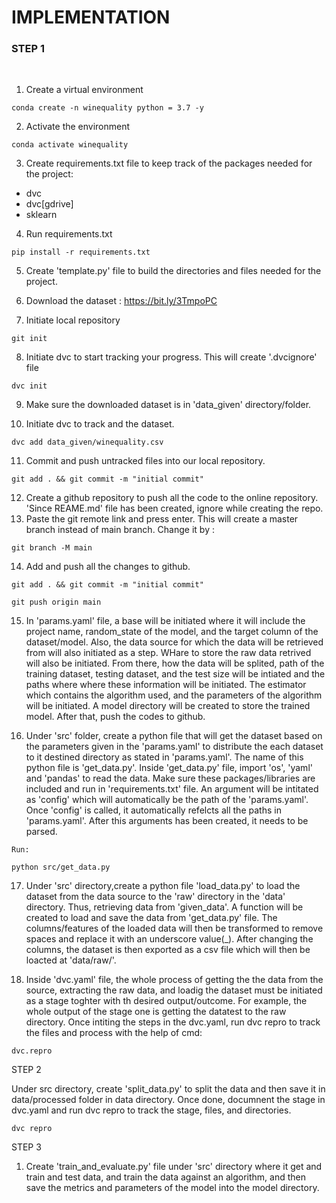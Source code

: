 # IMPLEMENTATION

### STEP 1

<br>

1. Create a virtual environment
```
conda create -n winequality python = 3.7 -y
```
2. Activate the environment
```
conda activate winequality
```
3. Create requirements.txt file to keep track of the packages needed for the project:
- dvc
- dvc[gdrive]
- sklearn
4. Run requirements.txt
```
pip install -r requirements.txt
```
5. Create 'template.py' file to build the directories and files needed for the project.

6. Download the dataset : https://bit.ly/3TmpoPC
7. Initiate local repository
```
git init
```
8. Initiate dvc to start tracking your progress. This will create '.dvcignore' file
```
dvc init
```
9. Make sure the downloaded dataset is in 'data_given' directory/folder.

10. Initiate dvc to track and the dataset.
```
dvc add data_given/winequality.csv
```
11. Commit and push untracked files into our local repository.
```
git add . && git commit -m "initial commit"
```
12. Create a github repository to push all the code to the online repository. 'Since REAME.md' file has been created, ignore while creating the repo.
13. Paste the git remote link and press enter. This will create a master branch instead of main branch. Change it by :
```
git branch -M main
```
14. Add and push all the changes to github.
```
git add . && git commit -m "initial commit"
```
```
git push origin main
```
15. <p>In 'params.yaml' file, a base will be initiated where it will include the project name, random_state of the model, and the target column of the dataset/model. Also, the data source for which the data will be retrieved from will also initiated as a step. WHare to store the raw data retrived will also be initiated. From there, how the data will be splited, path of the training dataset, testing dataset, and the test size will be intiated and the paths where where these information will be initiated. The estimator which contains the algorithm used, and the parameters of the algorithm will be initiated. A model directory will be created to store the trained model. After that, push the codes to github.</p>

16. <p>Under 'src' folder, create a python file that will get the dataset based on the parameters given in the 'params.yaml' to distribute the each dataset to it destined directory as stated in 'params.yaml'. The name of this python file is 'get_data.py'. Inside 'get_data.py' file, import 'os', 'yaml' and 'pandas' to read the data. Make sure these packages/libraries are included and run in 'requirements.txt' file. An argument will be intitated as 'config' which will automatically be the path of the 'params.yaml'. Once 'config' is called, it automatically refelcts all the paths in 'params.yaml'. After this arguments has been created, it needs to be parsed.</p>
```
Run: 

python src/get_data.py 
````
17. Under 'src' directory,create a python file 'load_data.py' to load the dataset from the data source to the 'raw' directory in the 'data' directory. Thus, retrieving data from 'given_data'. A function will be created to load and save the data from 'get_data.py' file. The columns/features of the loaded data will then be transformed to remove spaces and replace it with an underscore value(_). After changing the columns, the dataset is then exported as a csv file which will then be loacted at 'data/raw/'.

18. Inside 'dvc.yaml' file, the whole process of getting the the data from the source, extracting the raw data, and loadig the dataset must be initiated as a stage toghter with th desired output/outcome. For example, the whole output of the stage one is getting the datatest to the raw directory. Once intiting the steps in the dvc.yaml, run dvc repro to track the files and process with the help of cmd:

```
dvc.repro
```

STEP 2

Under src directory, create 'split_data.py' to split the data and then save it in data/processed folder in data directory. Once done, documnent the stage in dvc.yaml and run dvc repro to track the stage, files, and directories.
```
dvc repro
```


STEP 3


1. Create 'train_and_evaluate.py' file under 'src' directory where it get and train and test data, and train the data against an algorithm, and then save the metrics and parameters of the model into the model directory.